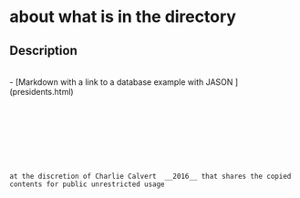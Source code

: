 # about what is in the directory

## Description
<br>
- [Markdown with a link to a database example with JASON ](presidents.html) 

<br><br><br><br><br><br><br>
`at the discretion of Charlie Calvert  __2016__ that shares the copied contents for public unrestricted usage`